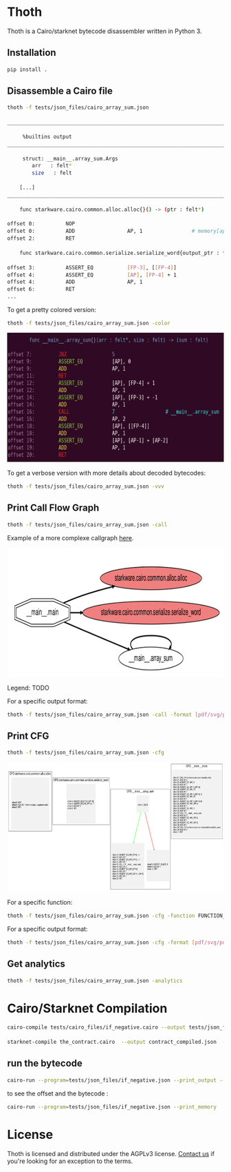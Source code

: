 # Thoth

Thoth is a Cairo/starknet bytecode disassembler written in Python 3.

## Installation

```sh
pip install .
```

## Disassemble a Cairo file

```sh
thoth -f tests/json_files/cairo_array_sum.json

___________________________________________________________________________

	 %builtins output
___________________________________________________________________________

	 struct: __main__.array_sum.Args
	    arr   : felt*
	    size   : felt

	[...]
___________________________________________________________________________

	func starkware.cairo.common.alloc.alloc{}() -> (ptr : felt*)

offset 0:          NOP                 
offset 0:          ADD                 AP, 1                # memory[ap] = segments.add()
offset 2:          RET                 

	func starkware.cairo.common.serialize.serialize_word{output_ptr : felt*}(word : felt))

offset 3:          ASSERT_EQ           [FP-3], [[FP-4]]    
offset 4:          ASSERT_EQ           [AP], [FP-4] + 1    
offset 4:          ADD                 AP, 1               
offset 6:          RET                 
...
```

To get a pretty colored version:

```sh
thoth -f tests/json_files/cairo_array_sum.json -color
```
<p align="center">
	<img src="/images/thoth_disas_color.png" height="300px"/>
</p>

To get a verbose version with more details about decoded bytecodes:
```sh
thoth -f tests/json_files/cairo_array_sum.json -vvv
```

## Print Call Flow Graph 

```sh
thoth -f tests/json_files/cairo_array_sum.json -call
```
Example of a more complexe callgraph [here](images/starknet_get_full_contract_l2_dai_bridge.gv.png).

<p align="center">
	<img src="/images/thoth_callgraph_simple.png" height="300px"/>
</p>

Legend: TODO


For a specific output format:
```sh
thoth -f tests/json_files/cairo_array_sum.json -call -format [pdf/svg/png]
```

## Print CFG 

```sh
thoth -f tests/json_files/cairo_array_sum.json -cfg
```

<p align="center">
	<img src="/images/cairo_array_sum.gv.png" height="300px"/>
</p>

For a specific function:
```sh
thoth -f tests/json_files/cairo_array_sum.json -cfg -function FUNCTION_NAME
```
For a specific output format:
```sh
thoth -f tests/json_files/cairo_array_sum.json -cfg -format [pdf/svg/png]
```

## Get analytics
```sh
thoth -f tests/json_files/cairo_array_sum.json -analytics
```

# Cairo/Starknet Compilation

```sh
cairo-compile tests/cairo_files/if_negative.cairo --output tests/json_files/if_negative.json

starknet-compile the_contract.cairo  --output contract_compiled.json  --abi contract_abi.json
```

## run the bytecode
```sh
cairo-run --program=tests/json_files/if_negative.json --print_output --layout=small
```

to see the offset and the bytecode :

```sh
cairo-run --program=tests/json_files/if_negative.json --print_memory 
```

# License

Thoth is licensed and distributed under the AGPLv3 license. [Contact us](mailto:contact@fuzzinglabs.com) if you're looking for an exception to the terms.
